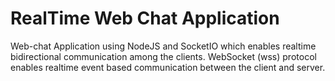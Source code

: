 # RealTime Web Chat Application
 
 Web-chat Application using NodeJS and SocketIO which enables realtime bidirectional communication among the clients.
 WebSocket (wss) protocol enables realtime event based communication between the client and server.
 
 

